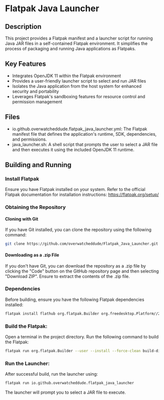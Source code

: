 # Flatpak Java Launcher

## Description

This project provides a Flatpak manifest and a launcher script for running Java JAR files in a self-contained Flatpak environment. It simplifies the process of packaging and running Java applications as Flatpaks.

## Key Features

- Integrates OpenJDK 11 within the Flatpak environment
- Provides a user-friendly launcher script to select and run JAR files
- Isolates the Java application from the host system for enhanced security and portability
- Leverages Flatpak's sandboxing features for resource control and permission management

## Files
- io.github.overwatcheddude.flatpak_java_launcher.yml: The Flatpak manifest file that defines the application's runtime, SDK, dependencies, and permissions.
- java_launcher.sh: A shell script that prompts the user to select a JAR file and then executes it using the included OpenJDK 11 runtime.

## Building and Running
### Install Flatpak
Ensure you have Flatpak installed on your system. Refer to the official Flatpak documentation for installation instructions: https://flatpak.org/setup/
### Obtaining the Repository
#### Cloning with Git
If you have Git installed, you can clone the repository using the following command:
```bash
git clone https://github.com/overwatcheddude/Flatpak_Java_Launcher.git
```
#### Downloading as a .zip File
If you don't have Git, you can download the repository as a .zip file by clicking the "Code" button on the GitHub repository page and then selecting "Download ZIP". Ensure to extract the contents of the .zip file.
### Dependencies
Before building, ensure you have the following Flatpak dependencies installed:
```bash
flatpak install flathub org.flatpak.Builder org.freedesktop.Platform//23.08 org.freedesktop.Sdk// runtime/org.freedesktop.Sdk.Extension.openjdk11/x86_64/23.08
```

### Build the Flatpak:
Open a terminal in the project directory.
Run the following command to build the Flatpak:

```bash
flatpak run org.flatpak.Builder --user --install --force-clean build-dir io.github.overwatcheddude.flatpak_java_launcher.yml
```

### Run the Launcher:
After successful build, run the launcher using:

```bash
flatpak run io.github.overwatcheddude.flatpak_java_launcher
```

The launcher will prompt you to select a JAR file to execute.
